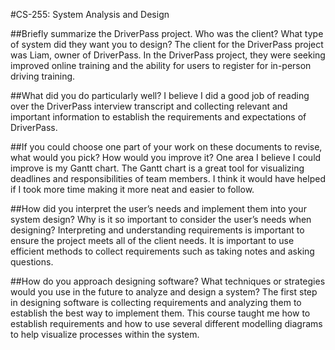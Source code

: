 #CS-255: System Analysis and Design

##Briefly summarize the DriverPass project. Who was the client? What type of system did they want you to design?
The client for the DriverPass project was Liam, owner of DriverPass. In the DriverPass project, they were seeking improved online training and the ability for users to register for in-person driving training.

##What did you do particularly well?
I believe I did a good job of reading over the DriverPass interview transcript and collecting relevant and important information to establish the requirements and expectations of DriverPass.

##If you could choose one part of your work on these documents to revise, what would you pick? How would you improve it?
One area I believe I could improve is my Gantt chart. The Gantt chart is a great tool for visualizing deadlines and responsibilities of team members. I think it would have helped if I took more time making it more neat and easier to follow.

##How did you interpret the user’s needs and implement them into your system design? Why is it so important to consider the user’s needs when designing?
Interpreting and understanding requirements is important to ensure the project meets all of the client needs. It is important to use efficient methods to collect requirements such as taking notes and asking questions.

##How do you approach designing software? What techniques or strategies would you use in the future to analyze and design a system?
The first step in designing software is collecting requirements and analyzing them to establish the best way to implement them. This course taught me how to establish requirements and how to use several different modelling diagrams to help visualize processes within the system.
